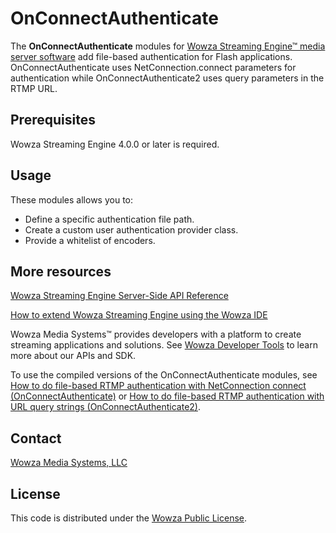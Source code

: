 # OnConnectAuthenticate
The **OnConnectAuthenticate** modules for [Wowza Streaming Engine™ media server software](https://www.wowza.com/products/streaming-engine) add file-based authentication for Flash applications. OnConnectAuthenticate uses NetConnection.connect parameters for authentication while OnConnectAuthenticate2 uses query parameters in the RTMP URL.

## Prerequisites
Wowza Streaming Engine 4.0.0 or later is required.

## Usage
These modules allows you to:

* Define a specific authentication file path.
* Create a custom user authentication provider class.
* Provide a whitelist of encoders.

## More resources
[Wowza Streaming Engine Server-Side API Reference](https://www.wowza.com/resources/serverapi/)

[How to extend Wowza Streaming Engine using the Wowza IDE](https://www.wowza.com/forums/content.php?759-How-to-extend-Wowza-Streaming-Engine-using-the-Wowza-IDE)

Wowza Media Systems™ provides developers with a platform to create streaming applications and solutions. See [Wowza Developer Tools](https://www.wowza.com/resources/developers) to learn more about our APIs and SDK.

To use the compiled versions of the OnConnectAuthenticate modules, see [How to do file-based RTMP authentication with NetConnection connect (OnConnectAuthenticate)](https://www.wowza.com/forums/content.php?160-How-to-do-file-based-RTMP-authentication-with-NetConnection-connect-(ModuleOnConnectAuthenticate)) or [How to do file-based RTMP authentication with URL query strings (OnConnectAuthenticate2)](https://www.wowza.com/forums/content.php?234-How-to-do-file-based-RTMP-authentication-with-URL-query-strings-(OnConnectAuthenticate2)).

## Contact
[Wowza Media Systems, LLC](https://www.wowza.com/contact)

## License
This code is distributed under the [Wowza Public License](https://github.com/WowzaMediaSystems/wse-plugin-onconnectauthenticate/blob/master/LICENSE.txt).
